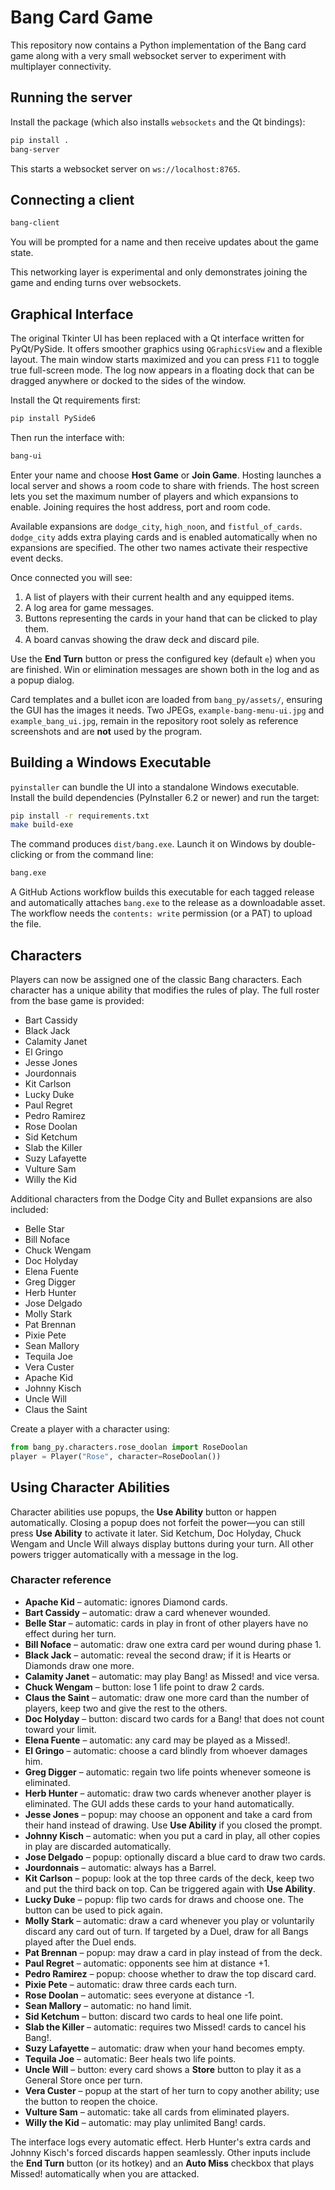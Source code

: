 # Bang Card Game

This repository now contains a Python implementation of the Bang card game along with a very small websocket server to experiment with multiplayer connectivity.

## Running the server

Install the package (which also installs `websockets` and the Qt bindings):

```bash
pip install .
bang-server
```

This starts a websocket server on `ws://localhost:8765`.

## Connecting a client

```bash
bang-client
```

You will be prompted for a name and then receive updates about the game state.

This networking layer is experimental and only demonstrates joining the game and ending turns over websockets.

## Graphical Interface

The original Tkinter UI has been replaced with a Qt interface written for
PyQt/PySide. It offers smoother graphics using ``QGraphicsView`` and a flexible
layout. The main window starts maximized and you can press ``F11`` to toggle
true full-screen mode. The log now appears in a floating dock that can be
dragged anywhere or docked to the sides of the window.

Install the Qt requirements first:

```bash
pip install PySide6
```

Then run the interface with:

```bash
bang-ui
```

Enter your name and choose **Host Game** or **Join Game**. Hosting launches a
local server and shows a room code to share with friends. The host screen lets
you set the maximum number of players and which expansions to enable. Joining
requires the host address, port and room code.

Available expansions are `dodge_city`, `high_noon`, and `fistful_of_cards`.
`dodge_city` adds extra playing cards and is enabled automatically when no
expansions are specified. The other two names activate their respective event
decks.

Once connected you will see:

1. A list of players with their current health and any equipped items.
2. A log area for game messages.
3. Buttons representing the cards in your hand that can be clicked to play them.
4. A board canvas showing the draw deck and discard pile.

Use the **End Turn** button or press the configured key (default `e`) when you are
finished. Win or elimination messages are shown both in the log and as a popup
dialog.

Card templates and a bullet icon are loaded from `bang_py/assets/`, ensuring the
GUI has the images it needs. Two JPEGs, ``example-bang-menu-ui.jpg`` and
``example_bang_ui.jpg``, remain in the repository root solely as reference
screenshots and are **not** used by the program.

## Building a Windows Executable

`pyinstaller` can bundle the UI into a standalone Windows executable. Install the
build dependencies (PyInstaller 6.2 or newer) and run the target:

```bash
pip install -r requirements.txt
make build-exe
```

The command produces `dist/bang.exe`. Launch it on Windows by double-clicking or
from the command line:

```cmd
bang.exe
```
A GitHub Actions workflow builds this executable for each tagged release and
automatically attaches `bang.exe` to the release as a downloadable asset. The workflow
needs the `contents: write` permission (or a PAT) to upload the file.


## Characters

Players can now be assigned one of the classic Bang characters. Each character has a unique ability that modifies the rules of play. The full roster from the base game is provided:

- Bart Cassidy
- Black Jack
- Calamity Janet
- El Gringo
- Jesse Jones
- Jourdonnais
- Kit Carlson
- Lucky Duke
- Paul Regret
- Pedro Ramirez
- Rose Doolan
- Sid Ketchum
- Slab the Killer
- Suzy Lafayette
- Vulture Sam
- Willy the Kid

Additional characters from the Dodge City and Bullet expansions are also
included:

- Belle Star
- Bill Noface
- Chuck Wengam
- Doc Holyday
- Elena Fuente
- Greg Digger
- Herb Hunter
- Jose Delgado
- Molly Stark
- Pat Brennan
- Pixie Pete
- Sean Mallory
- Tequila Joe
- Vera Custer
- Apache Kid
- Johnny Kisch
- Uncle Will
- Claus the Saint

Create a player with a character using:

```python
from bang_py.characters.rose_doolan import RoseDoolan
player = Player("Rose", character=RoseDoolan())
```

## Using Character Abilities

Character abilities use popups, the **Use Ability** button or happen
automatically. Closing a popup does not forfeit the power&mdash;you can still
press **Use Ability** to activate it later. Sid Ketchum, Doc Holyday,
Chuck Wengam and Uncle Will always display buttons during your turn. All other
powers trigger automatically with a message in the log.

### Character reference

- **Apache Kid** – automatic: ignores Diamond cards.
- **Bart Cassidy** – automatic: draw a card whenever wounded.
- **Belle Star** – automatic: cards in play in front of other players have no
  effect during her turn.
- **Bill Noface** – automatic: draw one extra card per wound during phase 1.
- **Black Jack** – automatic: reveal the second draw; if it is Hearts or Diamonds
  draw one more.
- **Calamity Janet** – automatic: may play Bang! as Missed! and vice versa.
- **Chuck Wengam** – button: lose 1 life point to draw 2 cards.
- **Claus the Saint** – automatic: draw one more card than the number of players,
  keep two and give the rest to the others.
- **Doc Holyday** – button: discard two cards for a Bang! that does not count
  toward your limit.
- **Elena Fuente** – automatic: any card may be played as a Missed!.
 - **El Gringo** – automatic: choose a card blindly from whoever damages him.
- **Greg Digger** – automatic: regain two life points whenever someone is
  eliminated.
- **Herb Hunter** – automatic: draw two cards whenever another player is
  eliminated. The GUI adds these cards to your hand automatically.
 - **Jesse Jones** – popup: may choose an opponent and take a card from their hand
   instead of drawing. Use **Use Ability** if you closed the prompt.
- **Johnny Kisch** – automatic: when you put a card in play, all other copies in
  play are discarded automatically.
 - **Jose Delgado** – popup: optionally discard a blue card to draw two cards.
- **Jourdonnais** – automatic: always has a Barrel.
 - **Kit Carlson** – popup: look at the top three cards of the deck, keep two and
   put the third back on top. Can be triggered again with **Use Ability**.
- **Lucky Duke** – popup: flip two cards for draws and choose one. The button can
  be used to pick again.
 - **Molly Stark** – automatic: draw a card whenever you play or voluntarily
   discard any card out of turn. If targeted by a Duel, draw for all Bangs played
   after the Duel ends.
- **Pat Brennan** – popup: may draw a card in play instead of from the deck.
- **Paul Regret** – automatic: opponents see him at distance +1.
- **Pedro Ramirez** – popup: choose whether to draw the top discard card.
- **Pixie Pete** – automatic: draw three cards each turn.
- **Rose Doolan** – automatic: sees everyone at distance -1.
- **Sean Mallory** – automatic: no hand limit.
- **Sid Ketchum** – button: discard two cards to heal one life point.
- **Slab the Killer** – automatic: requires two Missed! cards to cancel his
  Bang!.
- **Suzy Lafayette** – automatic: draw when your hand becomes empty.
- **Tequila Joe** – automatic: Beer heals two life points.
- **Uncle Will** – button: every card shows a **Store** button to play it as a
  General Store once per turn.
- **Vera Custer** – popup at the start of her turn to copy another ability; use
  the button to reopen the choice.
- **Vulture Sam** – automatic: take all cards from eliminated players.
- **Willy the Kid** – automatic: may play unlimited Bang! cards.

The interface logs every automatic effect. Herb Hunter's extra cards and Johnny
Kisch's forced discards happen seamlessly. Other inputs include the **End Turn**
button (or its hotkey) and an **Auto Miss** checkbox that plays Missed!
automatically when you are attacked.

